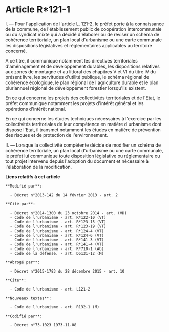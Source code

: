 # Article R*121-1

I. ― Pour l'application de l'article L. 121-2, le préfet porte à la connaissance de la commune, de l'établissement public de
coopération intercommunale ou du syndicat mixte qui a décidé d'élaborer ou de réviser un schéma de cohérence territoriale, un
plan local d'urbanisme ou une carte communale les dispositions législatives et réglementaires applicables au territoire
concerné. 

A ce titre, il communique notamment les directives territoriales d'aménagement et de développement durables, les dispositions
relatives aux zones de montagne et au littoral des chapitres V et VI du titre IV du présent livre, les servitudes d'utilité
publique, le schéma régional de cohérence écologique, le plan régional de l'agriculture durable et le plan pluriannuel
régional de développement forestier lorsqu'ils existent. 

En ce qui concerne les projets des collectivités territoriales et de l'Etat, le préfet communique notamment les projets
d'intérêt général et les opérations d'intérêt national. 

En ce qui concerne les études techniques nécessaires à l'exercice par les collectivités territoriales de leur compétence en
matière d'urbanisme dont dispose l'Etat, il transmet notamment les études en matière de prévention des risques et de
protection de l'environnement. 

II. ― Lorsque la collectivité compétente décide de modifier un schéma de cohérence territoriale, un plan local d'urbanisme ou
une carte communale, le préfet lui communique toute disposition législative ou réglementaire ou tout projet intervenu depuis
l'adoption du document et nécessaire à l'élaboration de la modification.

**Liens relatifs à cet article**

	**Modifié par**:

	  - Décret n°2013-142 du 14 février 2013 - art. 2

	**Cité par**:

	  - Décret n°2014-1300 du 23 octobre 2014 - art. (VD)
	  - Code de l'urbanisme - art. R*122-10 (VT)
	  - Code de l'urbanisme - art. R*123-15 (VT)
	  - Code de l'urbanisme - art. R*123-19 (VT)
	  - Code de l'urbanisme - art. R*124-4 (VT)
	  - Code de l'urbanisme - art. R*124-6 (VT)
	  - Code de l'urbanisme - art. R*141-3 (VT)
	  - Code de l'urbanisme - art. R*141-4 (VT)
	  - Code de l'urbanisme - art. R*710-1 (Ab)
	  - Code de la défense. - art. D5131-12 (M)

	**Abrogé par**:

	  - Décret n°2015-1783 du 28 décembre 2015 - art. 10

	**Cite**:

	  - Code de l'urbanisme - art. L121-2

	**Nouveaux textes**:

	  - Code de l'urbanisme - art. R132-1 (M)

	**Codifié par**:

	  - Décret n°73-1023 1973-11-08
